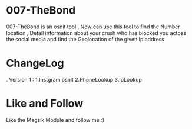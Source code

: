 # 007-TheBond 
007-TheBond is an osnit tool , Now can use this tool to find the Number location , Detail information about your crush who has blocked you actoss the social media and find the Geolocation of the given Ip address

# ChangeLog
 . Version 1 :
             1.Instgram osnit 
             2.PhoneLookup
             3.IpLookup

# Like and Follow 
Like the Magsik Module and follow me :)